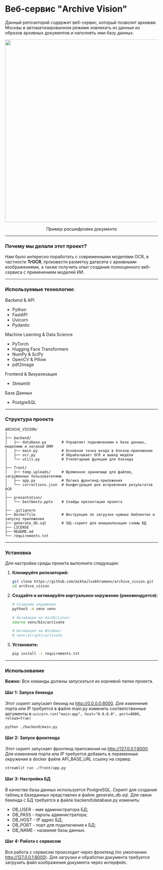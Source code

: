 # Веб-сервис "Archive Vision"

Данный репозиторий содержит веб-сервис, который позволит архивам Москвы в автоматизированном режиме извлекать из данные из образов архивных документов и наполнять ими базу данных.

<div align="center">
<img src="https://github.com/user-attachments/assets/010d2199-5c2c-4428-a2f0-76f637ad35e1" width="600"><br>



<em>Пример расшифровки документа</em>
</div>

---

### Почему мы делали этот проект?

Нам было интересно поработать с современными моделями OCR, в частности **TrOCR**, произвести разметку датасета с архивными изображениями, а также получить опыт создания полноценного веб-сервиса с применением моделей ИИ.

---

### Используемые технологии:

Backend & API
* Python
* FastAPI
* Uvicorn
* Pydantic

Machine Learning & Data Science
* PyTorch
* Hugging Face Transformers
* NumPy & SciPy
* OpenCV & Pillow
* pdf2image

Frontend & Визуализация
* Streamlit

База Данных
* PostgreSQL


---

### Структура проекта

```
ARCHIVE_VISION/
│
├── backend/
│   ├── database.py       # Управляет подключением к базе данных, моделями и логикой ORM
│   ├── main.py           # Основная точка входа в бэкэнд-приложение
│   ├── ocr.py            # Обрабатывает OCR и вывод модели
│   └── utils.py          # Утилитарные функции для бэкэнда
│
├── front/
│   ├── temp_uploads/     # Временное хранилище для файлов, загруженных пользователями
│   ├── app.py            # Логика фронтенд-приложения
│   └── corrections.json  # Конфигурация для исправления результатов OCR
│
├── presentation/
│   └── bestbmstu.pptx    # Слайды презентации проекта
│
├── .gitignore
├── Dockerfile            # Инструкция по загрузке нужных библиотек и запуску приложения
├── generate_db.sql       # SQL-скрипт для инициализации схемы БД
├── LICENSE
├── README.md
└── requirements.txt

```


---

### Установка

Для настройки среды проекта выполните следующее:

1. **Клонируйте репозиторий:**

   ```bash
   git clone https://github.com/mikhailvokhrameev/archive_vision.git
   cd archive_vision
   ```
2. **Создайте и активируйте виртуальное окружение (рекомендуется):**

   ```bash
   # Создание окружения
   python3 -m venv venv

   # Активация на macOS/Linux:
   source venv/bin/activate

   # Активация на Windows:
   # venv\Scripts\activate
   ```
3. **Установите:**

   ```bash
   pip install -r requirements.txt
   ```

---

### Использование

**Важно:** Все команды должны запускаться из корневой папки проекта.

#### Шаг 1: Запуск бекенда

Этот скрипт запускает бекэнд на http://0.0.0.0:8000. Для изменения порта или IP требуется в файле main.py изменить соответственные аргументы в `uvicorn.run("main:app", host="0.0.0.0", port=8000, reload=True)`

```bash
python ./backend/main.py
```

#### Шаг 2: Запуск фронтенда

Этот скрипт запускает фронтенд приложения на http://127.0.0.1:8000. Для изменения порта или IP требуется добавить в переменные окружения в docker файле API_BASE_URL ссылку на сервер.

```bash
streamlit run ./front/app.py
```

#### Шаг 3: Настройка БД

В качестве базы данных используется PostgreSQL. Скрипт для создания таблиц в базеданных представлен в файле generate_db.sql. Для связи бекенда с БД требуется в файле backend\database.py изменить:

* DB_USER - имя администратора БД;
* DB_PASS - пароль администратора;
* DB_HOST - IP адрес БД;
* DB_PORT - порт для подключения к БД;
* DB_NAME - название базы данных.


#### Шаг 4: Работа с сервисом

Вся работа с сервисом происходит через фронтенд (по умолчанию http://127.0.0.1:8000). Для загрузки и обработки документа требуется загрузить файл изображения документа через интерфейс.

